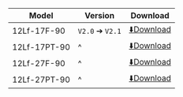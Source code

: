 | Model    | Version          | Download                                                                                         |
| ------------- | --------------- | -------------------------------------------------------------------------------------------- |
| 12Lf-17F-90   | `V2.0` ➔ `V2.1` | [⬇️Download](https://drive.google.com/file/d/1xwk40zs7kMp7vIDFDJ7jxIoMPCbENaM-/view?usp=sharing) |
| 12Lf-17PT-90  |  ^              | [⬇️Download](https://drive.google.com/file/d/1TAvdnvb6-iuSbDoWwl_uMRL_cbJZU_qo/view?usp=sharing) |
| 12Lf-27F-90   |  ^              | [⬇️Download](https://drive.google.com/file/d/1qQBXNx95mYQT17sy6OphSf2QREPltFkx/view?usp=sharing) |
| 12Lf-27PT-90  |  ^              | [⬇️Download](https://drive.google.com/file/d/1rpvaRkpBy6mDW100vMVx48pzneZWWyyz/view?usp=sharing) |


